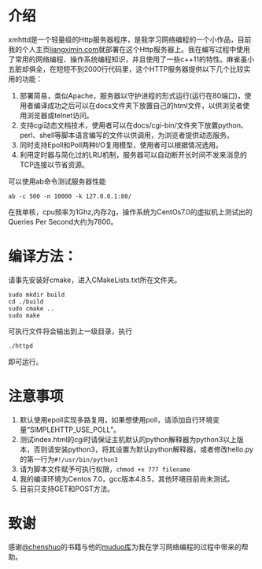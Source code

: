 # 介绍
xmhttd是一个轻量级的Http服务器程序，是我学习网络编程的一个小作品，目前我的个人主页[liangximin.com](http://liangximin.com/)就部署在这个Http服务器上。我在编写过程中使用了常用的网络编程、操作系统编程知识，并且使用了一些c++11的特性。麻雀虽小五脏却俱全，在短短不到2000行代码里，这个HTTP服务器提供以下几个比较实用的功能：
1. 部署简易，类似Apache，服务器以守护进程的形式运行(运行在80端口)，使用者编译成功之后可以在docs文件夹下放置自己的html文件，以供浏览者使用浏览器或telnet访问。
2. 支持cgi动态文档技术，使用者可以在docs/cgi-bin/文件夹下放置python、perl、shell等脚本语言编写的文件以供调用，为浏览者提供动态服务。
3. 同时支持Epoll和Poll两种I/O复用模型，使用者可以根据情况选用。
4. 利用定时器与简化过的LRU机制，服务器可以自动断开长时间不发来消息的TCP连接以节省资源。

可以使用ab命令测试服务器性能
```
ab -c 500 -n 10000 -k 127.0.0.1:80/
```
在我单核，cpu频率为1Ghz,内存2g，操作系统为CentOs7.0的虚拟机上测试出的Queries Per Second大约为7800。
# 编译方法：
请事先安装好cmake，进入CMakeLists.txt所在文件夹。
```
sudo mkdir build
cd ./build
sudo cmake ..
sudo make
```
可执行文件将会输出到上一级目录，执行
```
./httpd
```
即可运行。
# 注意事项
1. 默认使用epoll实现多路复用，如果想使用poll，请添加自行环境变量“SIMPLEHTTP_USE_POLL”。
2. 测试index.html的cgi时请保证主机默认的python解释器为python3以上版本，否则请安装python3，将其设置为默认python解释器，或者修改hello.py的第一行为`#!/usr/bin/python3`
3. 请为脚本文件赋予可执行权限，`chmod +x 777 filename`
4. 我的编译环境为Centos 7.0，gcc版本4.8.5，其他环境目前尚未测试。
5. 目前只支持GET和POST方法。
# 致谢
感谢[@chenshuo](https://github.com/chenshuo)的书籍与他的[muduo库](https://github.com/chenshuo/muduo)为我在学习网络编程的过程中带来的帮助。
